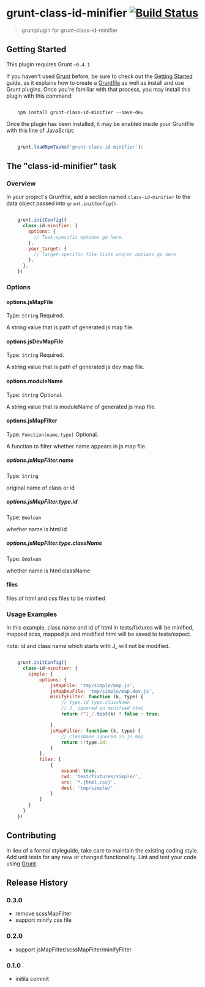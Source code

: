 # grunt-class-id-minifier [![Build Status](https://secure.travis-ci.org/yiminghe/grunt-class-id-minifier.png?branch=master)](https://travis-ci.org/yiminghe/grunt-class-id-minifier)

> gruntplugin for grunt-class-id-minifier

## Getting Started
This plugin requires Grunt `~0.4.1`

If you haven't used [Grunt](http://gruntjs.com/) before,
be sure to check out the [Getting Started](http://gruntjs.com/getting-started) guide,
as it explains how to create a [Gruntfile](http://gruntjs.com/sample-gruntfile)
as well as install and use Grunt plugins. Once you're familiar with that process,
you may install this plugin with this command:

```shell

    npm install grunt-class-id-minifier --save-dev
```

Once the plugin has been installed, it may be enabled inside your Gruntfile with this line of JavaScript:

```js

    grunt.loadNpmTasks('grunt-class-id-minifier');
```

## The "class-id-minifier" task

### Overview
In your project's Gruntfile, add a section named `class-id-minifier` to the data object passed into `grunt.initConfig()`.

``` js

    grunt.initConfig({
      class-id-minifier: {
        options: {
          // Task-specific options go here.
        },
        your_target: {
          // Target-specific file lists and/or options go here.
        },
      },
    })
```

### Options

#### options.jsMapFile
Type: `String`
Required.

A string value that is path of generated js map file.

#### options.jsDevMapFile
Type: `String`
Required.

A string value that is path of generated js dev map file.

#### options.moduleName
Type: `String`
Optional.

A string value that is moduleName of generated js map file.

#### options.jsMapFilter
Type: `Function(name,type)`
Optional.

A function to filter whether name appears in js map file.

##### options.jsMapFilter.name
Type: `String`

original name of class or id

##### options.jsMapFilter.type.id
Type: `Boolean`

whether name is html id

##### options.jsMapFilter.type.className
Type: `Boolean`

whether name is html className

#### files

files of html and css files to be minified


### Usage Examples


In this example, class name and id of html in tests/fixtures will be minified,
mapped scss, mapped js and modified html will be saved to tests/expect.

note: id and class name which starts with J_ will not be modified.

```js

    grunt.initConfig({
      class-id-minifier: {
        simple: {
            options: {
                jsMapFile: 'tmp/simple/map.js',
                jsMapDevFile: 'tmp/simple/map.dev.js',
                minifyFilter: function (k, type) {
                    // type.id type.className
                    // J_ ignored in minified html
                    return /^J_/.test(k) ? false : true;

                },
                jsMapFilter: function (k, type) {
                    // className ignored in js map
                    return !!type.id;
                }
            },
            files: [
                {
                    expand: true,
                    cwd: 'test/fixtures/simple/',
                    src: '*.{html,css}',
                    dest: 'tmp/simple/'
                }
            ]
        }
      }
    })
```

## Contributing
In lieu of a formal styleguide, take care to maintain the existing coding style. Add unit tests for any new or changed functionality. Lint and test your code using [Grunt](http://gruntjs.com/).

## Release History
### 0.3.0

- remove scssMapFilter
- support minify css file

### 0.2.0

- support jsMapFilter/scssMapFilter/minifyFilter

### 0.1.0

- initila commit